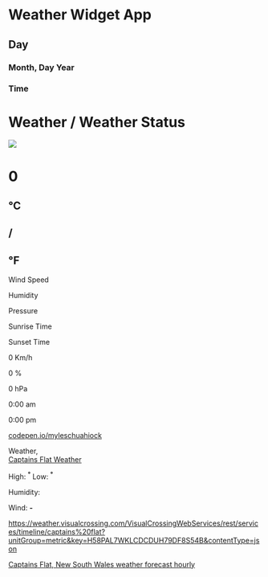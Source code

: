 <div id="openweathermap-widget-11"></div>
<script src='//openweathermap.org/themes/openweathermap/assets/vendor/owm/js/d3.min.js'></script><script>window.myWidgetParam ? window.myWidgetParam : window.myWidgetParam = [];  window.myWidgetParam.push({id: 11,cityid: '2172389',appid: '2b68180e12502df5d43acba59d0e8e72',units: 'metric',containerid: 'openweathermap-widget-11',  });  (function() {var script = document.createElement('script');script.async = true;script.charset = "utf-8";script.src = "//openweathermap.org/themes/openweathermap/assets/vendor/owm/js/weather-widget-generator.js";var s = document.getElementsByTagName('script')[0];s.parentNode.insertBefore(script, s);  })();</script>


<div class="wrapper">
  <div class="widget-container">
    <div class="top-left">
      <h1 class="city" id="city">Weather Widget App</h1>
      <h2 id="day">Day</h2>
      <h3 id="date">Month, Day Year</h3>
      <h3 id="time">Time</h3>
<!--       <a target="_blank" href="https://codepen.io/myleschuahiock/"><p id="codepen-link">codepen.io/myleschuahiock</p></a> -->
      <p class="geo"></p>
    </div>
    <div class="top-right">
      <h1 id="weather-status">Weather / Weather Status</h1>
      <img class="weather-icon" src="https://myleschuahiock.files.wordpress.com/2016/02/sunny2.png">
    </div>
    <div class="horizontal-half-divider"></div>
    <div class="bottom-left">
      <h1 id="temperature">0</h1>
      <h2 id="celsius">&degC</h2>
      <h2 id="temp-divider">/</h2>
      <h2 id="fahrenheit">&degF</h2>
    </div>
    <div class="vertical-half-divider"></div>
    <div class="bottom-right">
      <div class="other-details-key">
        <p>Wind Speed</p>
        <p>Humidity</p>
        <p>Pressure</p>
        <p>Sunrise Time</p>
        <p>Sunset Time</p>
      </div>
      <div class="other-details-values">
        <p class="windspeed">0 Km/h</p>
        <p class="humidity">0 %</p>
        <p class="pressure">0 hPa</p>
        <p class="sunrise-time">0:00 am</p>
        <p class="sunset-time">0:00 pm</p>
      </div>
    </div>
  </div>
  <a class="watermark-link" target="_blank" href="https://codepen.io/myleschuahiock/"><p class="watermark">codepen.io/myleschuahiock</p></a>
</div>



<!-- weather widget start --><div id="m-booked-custom-widget-67921"> <div class="weather-customize" style="width:350px;"> <div class="booked-weather-custom-160 color-009fde" style="width:350px;" id="width5"> <div class="booked-weather-custom-160-date">Weather, </div> <div class="booked-weather-custom-160-main"> <a target="_blank" href="https://www.booked.net/weather/captains-flat-w2797800" class="booked-weather-custom-160-city"> Captains Flat Weather </a> <div class="booked-weather-custom-160-degree booked-weather-custom- wmd"><span></span></div> <div class="booked-weather-custom-details"> <p><span>High: <strong><sup>°</sup></strong></span><span> Low: <strong><sup>°</sup></strong></span></p> <p>Humidity: <strong></strong></p> <p>Wind: <strong> - </strong></p> </div> </div> </div> </div> </div><script type="text/javascript"> var css_file=document.createElement("link"); var widgetUrl = location.href; css_file.setAttribute("rel","stylesheet"); css_file.setAttribute("type","text/css"); css_file.setAttribute("href",'https://s.bookcdn.com/css/weather.css?v=0.0.1'); document.getElementsByTagName("head")[0].appendChild(css_file); function setWidgetData_67921(data) { if(typeof(data) != 'undefined' && data.results.length > 0) { for(var i = 0; i < data.results.length; ++i) { var objMainBlock = document.getElementById('m-booked-custom-widget-67921'); if(objMainBlock !== null) { var copyBlock = document.getElementById('m-bookew-weather-copy-'+data.results[i].widget_type); objMainBlock.innerHTML = data.results[i].html_code; if(copyBlock !== null) objMainBlock.appendChild(copyBlock); } } } else { alert('data=undefined||data.results is empty'); } } var widgetSrc = "https://widgets.booked.net/weather/info?action=get_weather_info;ver=7;cityID=w2797800;type=2;scode=124;ltid=3457;domid=w209;anc_id=82042;countday=undefined;cmetric=1;wlangID=1;color=009fde;wwidth=350;header_color=ffffff;text_color=333333;link_color=08488D;border_form=1;footer_color=ffffff;footer_text_color=333333;transparent=0;v=0.0.1";widgetSrc += ';ref=' + widgetUrl;widgetSrc += ';rand_id=67921';var weatherBookedScript = document.createElement("script"); weatherBookedScript.setAttribute("type", "text/javascript"); weatherBookedScript.src = widgetSrc; document.body.appendChild(weatherBookedScript) </script><!-- weather widget end -->
  
  
  
  https://weather.visualcrossing.com/VisualCrossingWebServices/rest/services/timeline/captains%20flat?unitGroup=metric&key=H58PAL7WKLCDCDUH79DF8S54B&contentType=json
  
  



<div id="wwo-weather-widget-3"></div><script type='text/javascript' src='https://www.worldweatheronline.com/widget/v5/weather-widget.ashx?loc=129245&wid=3&tu=1&div=wwo-weather-widget-3' async></script><noscript><a href="https://www.worldweatheronline.com/captains-flat-weather/new-south-wales/au.aspx" alt="Hour by hour Captains Flat, New South Wales weather">Captains Flat, New South Wales weather forecast hourly</a></noscript>



